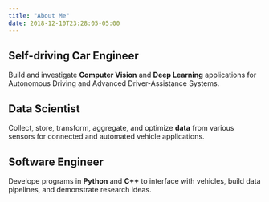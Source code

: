 ```yaml
---
title: "About Me"
date: 2018-12-10T23:28:05-05:00
---
```


## Self-driving Car Engineer
<i class="fas fa-car"></i>
Build and investigate **Computer Vision** and **Deep Learning** applications for Autonomous Driving and Advanced Driver-Assistance Systems.

## Data Scientist
<i class="fas fa-database"></i>
Collect, store, transform, aggregate, and optimize **data** from various sensors for connected and automated vehicle applications.

## Software Engineer
<i class="fas fa-laptop-code"></i>
Develope programs in **Python** and **C++** to interface with vehicles, build data pipelines, and demonstrate research ideas.
